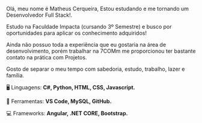 Olá, meu nome é Matheus Cerqueira, Estou estudando e me tornando um Desenvolvedor Full Stack!.

Estudo na Faculdade Impacta (cursando 3º Semestre) e busco por oportunidades para aplicar os conhecimento adquiridos!

Ainda não possuo toda a experiência que eu gostaria na área de desenvolvimento, porém trabalhar na 7COMm me proporcionou ter bastante contato na prática com Projetos.

Gosto de separar o meu tempo com sabedoria, estudo, trabalho, lazer e família. 

<p align="left" dir="auto">
  <g-emoji class="g-emoji" alias="desktop_computer" fallback-src="https://github.githubassets.com/images/icons/emoji/unicode/1f5a5.png">🖥️</g-emoji> Linguagens: <strong> C#, Python, HTML, CSS, Javascript.</strong>
</p>

<p align="left" dir="auto">
  <g-emoji class="g-emoji" alias="briefcase" fallback-src="https://github.githubassets.com/images/icons/emoji/unicode/1f4bc.png">💼</g-emoji> Ferramentas: <strong>VS Code, MySQL, GitHub.</strong>
</p>

<p align="left" dir="auto">
  <g-emoji class="g-emoji" alias="briefcase" fallback-src="https://github.githubassets.com/images/icons/emoji/unicode/1f4bc.png">💻</g-emoji> Frameworks: <strong> Angular, .NET CORE, Bootstrap.</strong>
</p>
